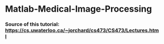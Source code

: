 # Matlab-Medical-Image-Processing
### Source of this tutorial: https://cs.uwaterloo.ca/~jorchard/cs473/CS473/Lectures.html

